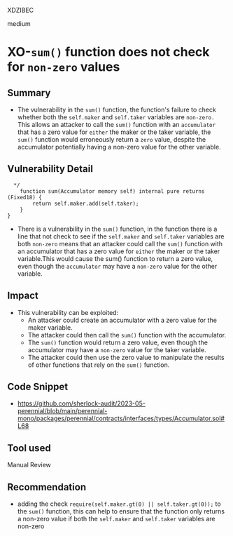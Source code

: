 XDZIBEC

medium

# XO-`sum()` function does not check for `non-zero` values

## Summary
- The vulnerability in the `sum()` function, the function's failure to check whether both the `self.maker` and `self.taker` variables are 
`non-zero.` This allows an attacker to call the `sum()` function with an `accumulator` that has a zero value for `either` the maker or the taker variable, the `sum()` function would erroneously return a `zero` value, despite the accumulator potentially having a non-zero value for the other variable. 
## Vulnerability Detail
```solidity
  */
    function sum(Accumulator memory self) internal pure returns (Fixed18) {
        return self.maker.add(self.taker);
    }
}
```
- There is a vulnerability in the `sum()` function, in the function there is a line that  not check to see if the `self.maker` and `self.taker` variables are both `non-zero` means that an attacker could call the `sum()` function with an accumulator that has a zero value for `either` the maker or the taker variable.This would cause the sum() function to return a zero value, even though the `accumulator` may have a `non-zero` value for the other variable.
## Impact
- This vulnerability can be exploited:
    - An attacker could create an accumulator with a zero value for the maker variable.
    - The attacker could then call the `sum()` function with the accumulator.
    - The `sum()` function would return a zero value, even though the accumulator may have a `non-zero` value for the taker variable.
    - The attacker could then use the zero value to manipulate the results of other functions that rely on the `sum()` function.
## Code Snippet
- https://github.com/sherlock-audit/2023-05-perennial/blob/main/perennial-mono/packages/perennial/contracts/interfaces/types/Accumulator.sol#L68
## Tool used

Manual Review

## Recommendation
- adding the check `require(self.maker.gt(0) || self.taker.gt(0));` to the `sum()` function, this can help to ensure that the function only returns a non-zero value if both the `self.maker` and `self.taker` variables are non-zero